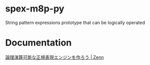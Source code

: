# spex-m8p-py

String pattern expressions prototype that can be logically operated

# Documentation

[論理演算可能な正規表現エンジンを作ろう | Zenn](https://zenn.dev/j5c8k6m8/books/dead-code-cookbook)
